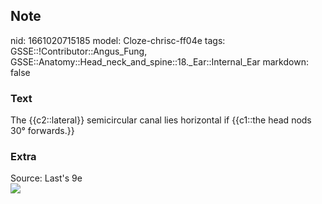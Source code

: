 ## Note
nid: 1661020715185
model: Cloze-chrisc-ff04e
tags: GSSE::!Contributor::Angus_Fung, GSSE::Anatomy::Head_neck_and_spine::18._Ear::Internal_Ear
markdown: false

### Text
The {{c2::lateral}} semicircular canal lies horizontal if {{c1::the head nods 30° forwards.}}

### Extra
<div>
  Source: Last's 9e
</div>
<div><img src=
"paste-53d56496afc4d0492e3a7c0e4fad48b883c0f318.jpg"></div>
